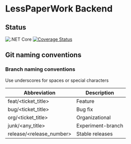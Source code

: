 # LessPaperWork Backend

## Status

![.NET Core](https://github.com/LessPaperWork/LessPaperWork.Backend/workflows/.NET%20Core/badge.svg)
[![Coverage Status](https://coveralls.io/repos/github/LessPaperWork/LessPaperWork.Backend/badge.svg?branch=master)](https://coveralls.io/github/LessPaperWork/LessPaperWork.Backend?branch=master)

## Git naming conventions

### Branch naming conventions

Use underscores for spaces or special characters

| Abbreviation             | Description       |
| ------------------------ | ----------------- |
| feat/<ticket_title>      | Feature           |
| bug/<ticket_title>       | Bug fix           |
| org/<ticket_title>       | Organizational    |
| junk/<any_title>         | Experiment-branch |
| release/<release_number> | Stable releases   |
